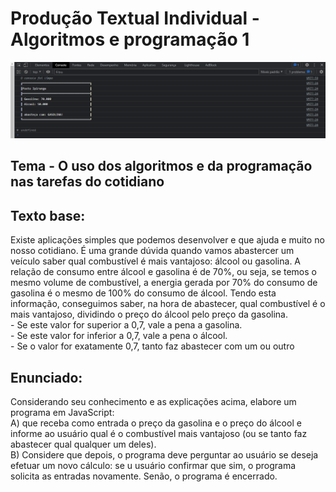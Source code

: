 <h1> Produção Textual Individual - Algoritmos e programação 1</h1>
<img src= "/img/postoIpiranga.png" alt = "PTI">
<h2> Tema - O uso dos algoritmos e da programação nas tarefas do cotidiano</h2>
<h2>Texto base: </h2>
Existe aplicações simples que podemos desenvolver e que ajuda e muito no nosso cotidiano. É uma grande dúvida quando vamos abastercer um veículo saber qual combustível é mais vantajoso: álcool ou gasolina. A relação de consumo entre álcool e gasolina é de 70%, ou seja, se temos o mesmo volume de combustível, a energia gerada por 70% do consumo de gasolina é o mesmo de 100% do consumo de álcool. Tendo esta informação, conseguimos saber, na hora de abastecer, qual combustível é o mais vantajoso, dividindo o preço do álcool pelo preço da gasolina.
<br>
- Se este valor for superior a 0,7, vale a pena a gasolina.
<br>
- Se este valor for inferior a 0,7, vale a pena o álcool.
<br>
- Se o valor for exatamente 0,7, tanto faz abastecer com um ou outro
<h2>Enunciado:</h2>
Considerando seu conhecimento e as explicações acima, elabore um programa em JavaScript:
<br>
A) que receba como entrada o preço da gasolina e o preço do álcool e
informe ao usuário qual é o combustível mais vantajoso (ou se tanto faz
abastecer qual qualquer um deles).
<br>
B) Considere que depois, o programa deve perguntar ao usuário se deseja
efetuar um novo cálculo: se u usuário confirmar que sim, o programa
solicita as entradas novamente. Senão, o programa é encerrado.